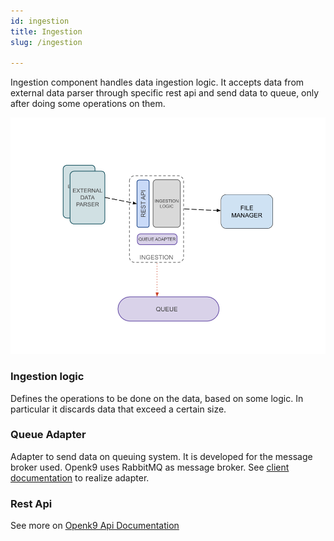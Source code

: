 ```yaml
---
id: ingestion
title: Ingestion
slug: /ingestion

---
```



Ingestion component handles data ingestion logic. It accepts data from external data parser through specific rest api
and send data to queue, only after doing some operations on them.

![img](../../static/img/ingestion.png)

### Ingestion logic

Defines the operations to be done on the data, based on some logic. In particular it discards data
that exceed a certain size.

### Queue Adapter

Adapter to send data on queuing system. It is developed for the message broker used. Openk9 uses RabbitMQ
as message broker. See [client documentation](https://www.rabbitmq.com/clients.html) to realize adapter.

### Rest Api

See more on [Openk9 Api Documentation](/)

